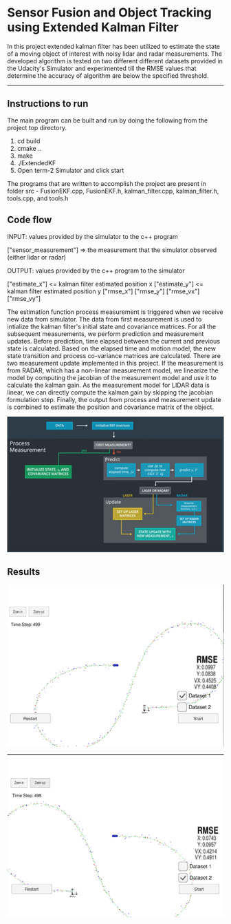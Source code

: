 # Sensor Fusion and Object Tracking using Extended Kalman Filter

In this project extended kalman filter has been utilized to estimate the state of a moving object of interest with noisy lidar and radar measurements. The developed algorithm is tested on two different different datasets provided in the Udacity's Simulator and experimented till the RMSE values that determine the accuracy of algorithm are below the specified threshold.

[//]: # (Image References)
[image1]: ./images/Screenshot_from_2018-02-15_16-03-22.png
[image2]: ./images/Screenshot_from_2018-02-15_16-04-40.png
[image3]: ./images/Screenshot_from_2018-02-15_16-14-48.png

---

## Instructions to run

The main program can be built and run by doing the following from the project top directory.

1. cd build
2. cmake ..
3. make
4. ./ExtendedKF
5. Open term-2 Simulator and click start 

The programs that are written to accomplish the project are present in folder src - FusionEKF.cpp, FusionEKF.h, kalman_filter.cpp, kalman_filter.h, tools.cpp, and tools.h

## Code flow

INPUT: values provided by the simulator to the c++ program

["sensor_measurement"] => the measurement that the simulator observed (either lidar or radar)

OUTPUT: values provided by the c++ program to the simulator

["estimate_x"] <= kalman filter estimated position x
["estimate_y"] <= kalman filter estimated position y
["rmse_x"]
["rmse_y"]
["rmse_vx"]
["rmse_vy"]

The estimation function process measurement is triggered when we receive new data from simulator. The data from first measurement is used to intialize the kalman filter's initial state and covariance matrices. For all the subsequent measurements, we perform prediction and measurement updates. Before prediction, time elapsed between the current and previous state is calculated. Based on the elapsed time and motion model, the new state transition and process co-variance matrices are calculated. There are two measurement update implemented in this project. If the measurement is from RADAR, which has a non-linear measurement model, we linearize the model by computing the jacobian of the measurement model and use it to calculate the kalman gain. As the measurement model for LIDAR data is linear, we can directly compute the kalman gain by skipping the jacobian formulation step. Finally, the output from process and measurement update is combined to estimate the position and covariance matrix of the object.

![alt text][image3]

## Results

![alt text][image1]

![alt text][image2]

